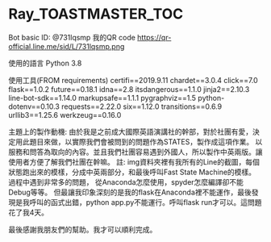 # Ray_TOASTMASTER_TOC
Bot basic ID:  @731lqsmp
我的QR code
https://qr-official.line.me/sid/L/731lqsmp.png

使用的語言
Python 3.8

使用工具(FROM requirements)
certifi==2019.9.11
chardet==3.0.4
click==7.0
flask==1.0.2
future==0.18.1
idna==2.8
itsdangerous==1.1.0
jinja2==2.10.3
line-bot-sdk==1.14.0
markupsafe==1.1.1
pygraphviz==1.5
python-dotenv==0.10.3
requests==2.22.0
six==1.12.0
transitions==0.6.9
urllib3==1.25.6
werkzeug==0.16.0

主題上的製作動機:
由於我是之前成大國際英語演講社的幹部，對於社團有愛，決定用此題目來做，以實際我們會被問到的問題作為STATES，製作成這項作業。
以服務和問答為取向的內容。並且我們社團容易遇到外國人，所以製作中英兩版。讓使用者方便了解我們社團在幹嘛。
註:
img資料夾裡有我所有的Line的截圖，每個狀態跑出來的模樣，分成中英兩部分，和最後呼叫Fast State Machine的模樣。
過程中遇到非常多的問題，
從Anaconda怎麼使用，spyder怎麼編譯卻不能Debug等等。
但最讓我印象深刻的是我的flask在Anaconda裡不能運作，最後發現是我呼叫的函式出錯，python app.py不能運行。呼叫flask run才可以。這問題花了我4天。

最後感謝我朋友們的幫助。我才可以順利完成。
